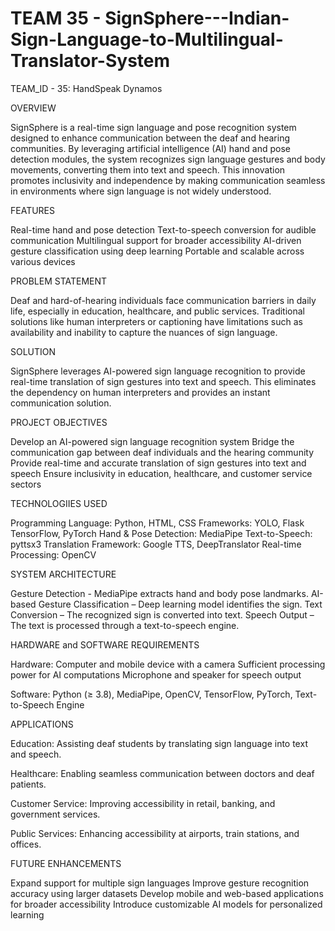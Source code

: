 # TEAM 35 - SignSphere---Indian-Sign-Language-to-Multilingual-Translator-System


TEAM_ID - 35: HandSpeak Dynamos


OVERVIEW

SignSphere is a real-time sign language and pose recognition system designed to enhance communication between the deaf and hearing communities. By leveraging artificial intelligence (AI) hand and pose detection modules, the system recognizes sign language gestures and body movements, converting them into text and speech. This innovation promotes inclusivity and independence by making communication seamless in environments where sign language is not widely understood.


FEATURES

Real-time hand and pose detection
Text-to-speech conversion for audible communication
Multilingual support for broader accessibility
AI-driven gesture classification using deep learning
Portable and scalable across various devices


PROBLEM STATEMENT

Deaf and hard-of-hearing individuals face communication barriers in daily life, especially in education, healthcare, and public services. Traditional solutions like human interpreters or captioning have limitations such as availability and inability to capture the nuances of sign language.


SOLUTION

SignSphere leverages AI-powered sign language recognition to provide real-time translation of sign gestures into text and speech. This eliminates the dependency on human interpreters and provides an instant communication solution.


PROJECT OBJECTIVES

Develop an AI-powered sign language recognition system
Bridge the communication gap between deaf individuals and the hearing community
Provide real-time and accurate translation of sign gestures into text and speech
Ensure inclusivity in education, healthcare, and customer service sectors


TECHNOLOGIIES USED

Programming Language: Python, HTML, CSS
Frameworks: YOLO, Flask TensorFlow, PyTorch
Hand & Pose Detection: MediaPipe
Text-to-Speech: pyttsx3
Translation Framework: Google TTS, DeepTranslator
Real-time Processing: OpenCV


SYSTEM ARCHITECTURE

Gesture Detection - MediaPipe extracts hand and body pose landmarks.
AI-based Gesture Classification – Deep learning model identifies the sign.
Text Conversion – The recognized sign is converted into text.
Speech Output – The text is processed through a text-to-speech engine.


HARDWARE and SOFTWARE REQUIREMENTS

Hardware:
Computer and mobile device with a camera
Sufficient processing power for AI computations
Microphone and speaker for speech output

Software:
Python (≥ 3.8),
MediaPipe,
OpenCV,
TensorFlow,
PyTorch,
Text-to-Speech Engine


APPLICATIONS

Education: Assisting deaf students by translating sign language into text and speech.

Healthcare: Enabling seamless communication between doctors and deaf patients.

Customer Service: Improving accessibility in retail, banking, and government services.

Public Services: Enhancing accessibility at airports, train stations, and offices.


FUTURE ENHANCEMENTS

Expand support for multiple sign languages
Improve gesture recognition accuracy using larger datasets
Develop mobile and web-based applications for broader accessibility
Introduce customizable AI models for personalized learning
